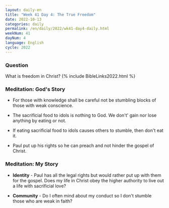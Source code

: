 ```yaml
---
layout: daily-en
title: "Week 41 Day 4: The True Freedom"
date: 2022-10-13
categories: daily
permalink: /en/daily/2022/wk41-day4-daily.html
weekNum: 41
dayNum: 4
language: English
cycle: 2022
---
```

### Question     
What is freedom in Christ?
{% include BibleLinks2022.html %} 

### Meditation: God's Story   
+ For those with knowledge shall be careful not be stumbling blocks of those with weak conscience. 

+ The sacrificial food to idols is nothing to God. We don't' gain nor lose anything by eating or not. 

+ If eating sacrificial food to idols causes others to stumble, then don't eat it. 

+ Paul put up his rights so he can preach and not hinder the gospel of Christ. 

### Meditation: My Story   
+ **Identity** - Paul has all the legal rights but would rather put up with them for the gospel. Does my life in Christ obey the higher authority to live out a life with sacrificial love? 

+ **Community** - Do I often mind about my conduct so I don't stumble those who are weak in faith? 
